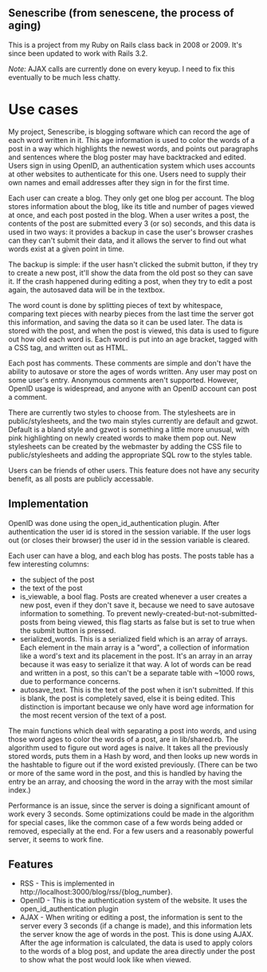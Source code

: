 ## Senescribe (from senescene, the process of aging)
This is a project from my Ruby on Rails class back in 2008 or 2009. It's since been updated to work with Rails 3.2. 

_Note:_ AJAX calls are currently done on every keyup. I need to fix this eventually to be much less chatty.

# Use cases
My project, Senescribe, is blogging software which can record the age of each word written in it. This age information is used to color the words of a post in a way which highlights the newest words, and points out paragraphs and sentences where the blog poster may have backtracked and edited. Users sign in using OpenID, an authentication system which uses accounts at other websites to authenticate for this one. Users need to supply their own names and email addresses after they sign in for the first time.

Each user can create a blog. They only get one blog per account. The blog stores information about the blog, like its title and number of pages viewed at once, and each post posted in the blog. When a user writes a post, the contents of the post are submitted every 3 (or so) seconds, and this data is used in two ways: it provides a backup in case the user's browser crashes can they can't submit their data, and it allows the server to find out what words exist at a given point in time.

The backup is simple: if the user hasn't clicked the submit button, if they try to create a new post, it'll show the data from the old post so they can save it. If the crash happened during editing a post, when they try to edit a post again, the autosaved data will be in the textbox.

The word count is done by splitting pieces of text by whitespace, comparing text pieces with nearby pieces from the last time the server got this information, and saving the data so it can be used later. The data is stored with the post, and when the post is viewed, this data is used to figure out how old each word is. Each word is put into an age bracket, tagged with a CSS tag, and written out as HTML.

Each post has comments. These comments are simple and don't have the ability to autosave or store the ages of words written. Any user may post on some user's entry. Anonymous comments aren't supported. However, OpenID usage is widespread, and anyone with an OpenID account can post a comment.

There are currently two styles to choose from. The stylesheets are in public/stylesheets, and the two main styles currently are default and gzwot. Default is a bland style and gzwot is something a little more unusual, with pink highlighting on newly created words to make them pop out. New stylesheets can be created by the webmaster by adding the CSS file to public/stylesheets and adding the appropriate SQL row to the styles table.

Users can be friends of other users. This feature does not have any security benefit, as all posts are publicly accessable.

## Implementation
OpenID was done using the open_id_authentication plugin. After authentication the user id is stored in the session variable. If the user logs out (or closes their browser) the user id in the session variable is cleared.

Each user can have a blog, and each blog has posts. The posts table has a few interesting columns:

- the subject of the post
- the text of the post
- is_viewable, a bool flag. Posts are created whenever a user creates a new post, even if they don't save it, because we need to save autosave information to something. To prevent newly-created-but-not-submitted-posts from being viewed, this flag starts as false but is set to true when the submit button is pressed.
- serialized_words. This is a serialized field which is an array of arrays. Each element in the main array is a "word", a collection of information like a word's text and its placement in the post. It's an array in an array because it was easy to serialize it that way. A lot of words can be read and written in a post, so this can't be a separate table with ~1000 rows, due to performance concerns.
- autosave_text. This is the text of the post when it isn't submitted. If this is blank, the post is completely saved, else it is being edited. This distinction is important because we only have word age information for the most recent version of the text of a post.

The main functions which deal with separating a post into words, and using those word ages to color the words of a post, are in lib/shared.rb. The algorithm used to figure out word ages is naive. It takes all the previously stored words, puts them in a Hash by word, and then looks up new words in the hashtable to figure out if the word existed previously. (There can be two or more of the same word in the post, and this is handled by having the entry be an array, and choosing the word in the array with the most similar index.)

Performance is an issue, since the server is doing a significant amount of work every 3 seconds. Some optimizations could be made in the algorithm for special cases, like the common case of a few words being added or removed, especially at the end. For a few users and a reasonably powerful server, it seems to work fine. 


## Features
* RSS - This is implemented in http://localhost:3000/blog/rss/{blog_number}.
* OpenID - This is the authentication system of the website. It uses the open_id_authentication plugin
* AJAX - When writing or editing a post, the information is sent to the server every 3 seconds (if a change is made), and this information lets the server know the age of words in the post. This is done using AJAX. After the age information is calculated, the data is used to apply colors to the words of a blog post, and update the area directly under the post to show what the post would look like when viewed.
